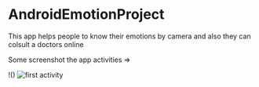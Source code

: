 # AndroidEmotionProject
This app helps people to know their emotions by camera and also they can colsult a doctors online

Some screenshot the app activities => 

!()
![first activity](https://imgur.com/pTsSwdN)
